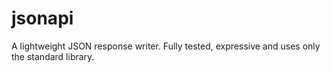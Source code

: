 # jsonapi
A lightweight JSON response writer. Fully tested, expressive and uses only the standard library.
